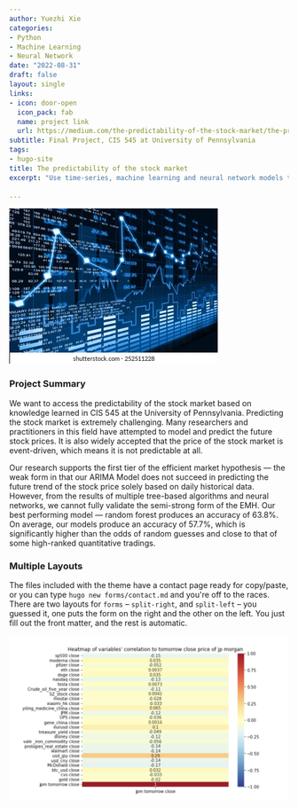 ```yaml
---
author: Yuezhi Xie
categories:
- Python
- Machine Learning
- Neural Network
date: "2022-08-31"
draft: false
layout: single
links:
- icon: door-open
  icon_pack: fab
  name: project link
  url: https://medium.com/the-predictability-of-the-stock-market/the-predictability-of-the-stock-market-31ca2df70e73
subtitle: Final Project, CIS 545 at University of Pennsylvania
tags:
- hugo-site
title: The predictability of the stock market
excerpt: "Use time-series, machine learning and neural network models to evaluate the predictability of the stock market."

---
```


![stock logo](stock.png)

### Project Summary

We want to access the predictability of the stock market based on knowledge learned in CIS 545 at the University of Pennsylvania. Predicting the stock market is extremely challenging. Many researchers and practitioners in this field have attempted to model and predict the future stock prices. It is also widely accepted that the price of the stock market is event-driven, which means it is not predictable at all.

Our research supports the first tier of the efficient market hypothesis — the weak form in that our ARIMA Model does not succeed in predicting the future trend of the stock price solely based on daily historical data. However, from the results of multiple tree-based algorithms and neural networks, we cannot fully validate the semi-strong form of the EMH. Our best performing model — random forest produces an accuracy of 63.8%. On average, our models produce an accuracy of 57.7%, which is significantly higher than the odds of random guesses and close to that of some high-ranked quantitative tradings.

### Multiple Layouts

The files included with the theme have a contact page ready for copy/paste, or
you can type `hugo new forms/contact.md` and you're off to the races. There are two
layouts for `forms` – `split-right`, and `split-left` – you guessed it, one puts
the form on the right and the other on the left. You just fill out the front
matter, and the rest is automatic.

![Figure example in the project](project.png)